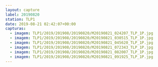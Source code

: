 ```yaml
---
layout: capture
label: 20190820
station: TLP1
date: 2019-08-21 02:42:07+00:00
capturas:
  - imagem: TLP1/2019/201908/20190820/M20190821_024207_TLP_1P.jpg
  - imagem: TLP1/2019/201908/20190820/M20190821_030515_TLP_1P.jpg
  - imagem: TLP1/2019/201908/20190820/M20190821_045620_TLP_1P.jpg
  - imagem: TLP1/2019/201908/20190820/M20190821_072343_TLP_1P.jpg
  - imagem: TLP1/2019/201908/20190820/M20190821_082007_TLP_1P.jpg
  - imagem: TLP1/2019/201908/20190820/M20190821_091925_TLP_1P.jpg
---
```

